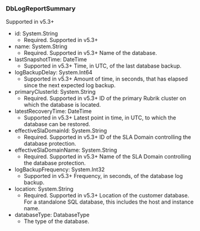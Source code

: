### DbLogReportSummary
Supported in v5.3+

- id: System.String
  - Required. Supported in v5.3+
- name: System.String
  - Required. Supported in v5.3+
  Name of the database.
- lastSnapshotTime: DateTime
  - Supported in v5.3+
  Time, in UTC, of the last database backup.
- logBackupDelay: System.Int64
  - Supported in v5.3+
  Amount of time, in seconds, that has elapsed since the next expected log backup.
- primaryClusterId: System.String
  - Required. Supported in v5.3+
  ID of the primary Rubrik cluster on which the database is located.
- latestRecoveryTime: DateTime
  - Supported in v5.3+
  Latest point in time, in UTC, to which the database can be restored.
- effectiveSlaDomainId: System.String
  - Required. Supported in v5.3+
  ID of the SLA Domain controlling the database protection.
- effectiveSlaDomainName: System.String
  - Required. Supported in v5.3+
  Name of the SLA Domain controlling the database protection.
- logBackupFrequency: System.Int32
  - Supported in v5.3+
  Frequency, in seconds, of the database log backup.
- location: System.String
  - Required. Supported in v5.3+
  Location of the customer database. For a standalone SQL database, this includes the host and instance name.
- databaseType: DatabaseType
  - The type of the database.

